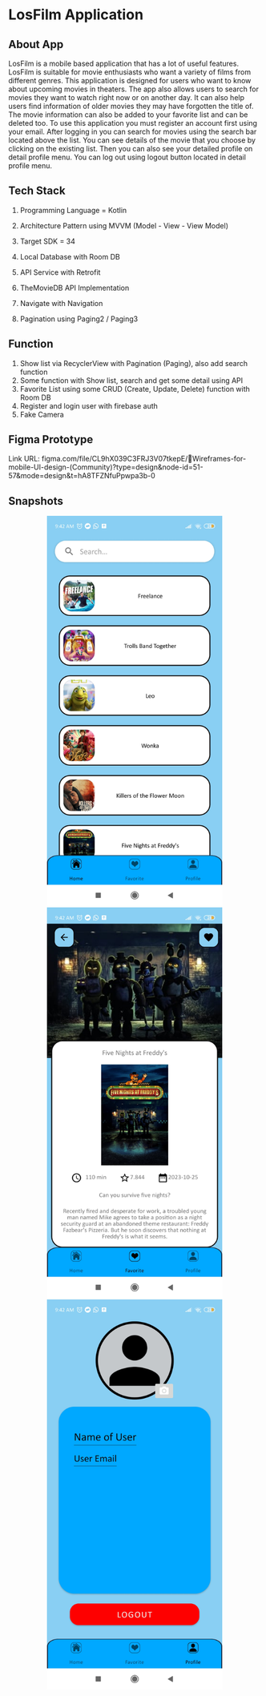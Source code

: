 # LosFilm Application

## About App

LosFilm is a mobile based application that has a lot of useful features. LosFilm is suitable for movie enthusiasts who want a variety of films from different genres. This application is designed for users who want to know about upcoming movies in theaters. The app also allows users to search for movies they want to watch right now or on another day. It can also help users find information of older movies they may have forgotten the title of. The movie information can also be added to your favorite list and can be deleted too. To use this application you must register an account first using your email. After logging in you can search for movies using the search bar located above the list. You can see details of the movie that you choose by clicking on the existing list. Then you can also see your detailed profile on detail profile menu. You can log out using logout button located in detail profile menu.

## Tech Stack

1. Programming Language = Kotlin

2. Architecture Pattern using MVVM (Model - View - View Model)

3. Target SDK = 34

4. Local Database with Room DB

5. API Service with Retrofit

6. TheMovieDB API Implementation

7. Navigate with Navigation

8. Pagination using Paging2 / Paging3

## Function

1. Show list via RecyclerView with Pagination (Paging), also add search function
2. Some function with Show list, search and get some detail using API
3. Favorite List using some CRUD (Create, Update, Delete) function with Room DB
4. Register and login user with firebase auth
5. Fake Camera

## Figma Prototype

Link URL: figma.com/file/CL9hX039C3FRJ3V07tkepE/📲Wireframes-for-mobile-UI-design-(Community)?type=design&node-id=51-57&mode=design&t=hA8TFZNfuPpwpa3b-0

## Snapshots
<p align="center">
  <img src="https://github.com/parhannn/Project-LosFilm/blob/master/Snapshots/src1.jpg" 
    width="350" 
    title="hover text">
  <img src="https://github.com/parhannn/Project-LosFilm/blob/master/Snapshots/src2.jpg" 
    width="350" 
    title="hover text">
  <img src="https://github.com/parhannn/Project-LosFilm/blob/master/Snapshots/src3.jpg" 
    width="350" 
    title="hover text">
</p>
